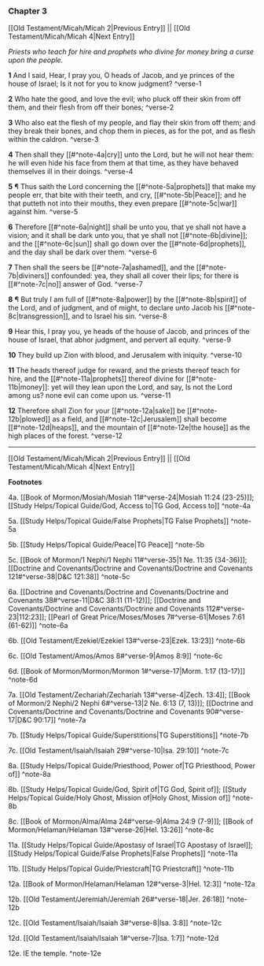 ### Chapter 3

[[Old Testament/Micah/Micah 2|Previous Entry]]  ||  [[Old Testament/Micah/Micah 4|Next Entry]]

*Priests who teach for hire and prophets who divine for money bring a curse upon the people.*

**1**  And I said, Hear, I pray you, O heads of Jacob, and ye princes of the house of Israel; Is it not for you to know judgment? ^verse-1

**2**  Who hate the good, and love the evil; who pluck off their skin from off them, and their flesh from off their bones; ^verse-2

**3**  Who also eat the flesh of my people, and flay their skin from off them; and they break their bones, and chop them in pieces, as for the pot, and as flesh within the caldron. ^verse-3

**4**  Then shall they [[#^note-4a|cry]] unto the Lord, but he will not hear them: he will even hide his face from them at that time, as they have behaved themselves ill in their doings. ^verse-4

**5**  ¶ Thus saith the Lord concerning the [[#^note-5a|prophets]] that make my people err, that bite with their teeth, and cry, [[#^note-5b|Peace]]; and he that putteth not into their mouths, they even prepare [[#^note-5c|war]] against him. ^verse-5

**6**  Therefore [[#^note-6a|night]] shall be unto you, that ye shall not have a vision; and it shall be dark unto you, that ye shall not [[#^note-6b|divine]]; and the [[#^note-6c|sun]] shall go down over the [[#^note-6d|prophets]], and the day shall be dark over them. ^verse-6

**7**  Then shall the seers be [[#^note-7a|ashamed]], and the [[#^note-7b|diviners]] confounded: yea, they shall all cover their lips; for there is [[#^note-7c|no]] answer of God. ^verse-7

**8**  ¶ But truly I am full of [[#^note-8a|power]] by the [[#^note-8b|spirit]] of the Lord, and of judgment, and of might, to declare unto Jacob his [[#^note-8c|transgression]], and to Israel his sin. ^verse-8

**9**  Hear this, I pray you, ye heads of the house of Jacob, and princes of the house of Israel, that abhor judgment, and pervert all equity. ^verse-9

**10**  They build up Zion with blood, and Jerusalem with iniquity. ^verse-10

**11**  The heads thereof judge for reward, and the priests thereof teach for hire, and the [[#^note-11a|prophets]] thereof divine for [[#^note-11b|money]]: yet will they lean upon the Lord, and say, Is not the Lord among us? none evil can come upon us. ^verse-11

**12**  Therefore shall Zion for your [[#^note-12a|sake]] be [[#^note-12b|plowed]] as a field, and [[#^note-12c|Jerusalem]] shall become [[#^note-12d|heaps]], and the mountain of [[#^note-12e|the house]] as the high places of the forest. ^verse-12


---
[[Old Testament/Micah/Micah 2|Previous Entry]]  ||  [[Old Testament/Micah/Micah 4|Next Entry]]


**Footnotes**


4a. [[Book of Mormon/Mosiah/Mosiah 11#^verse-24|Mosiah 11:24 (23-25)]]; [[Study Helps/Topical Guide/God, Access to|TG God, Access to]] ^note-4a

5a. [[Study Helps/Topical Guide/False Prophets|TG False Prophets]] ^note-5a

5b. [[Study Helps/Topical Guide/Peace|TG Peace]] ^note-5b

5c. [[Book of Mormon/1 Nephi/1 Nephi 11#^verse-35|1 Ne. 11:35 (34-36)]]; [[Doctrine and Covenants/Doctrine and Covenants/Doctrine and Covenants 121#^verse-38|D&C 121:38]] ^note-5c

6a. [[Doctrine and Covenants/Doctrine and Covenants/Doctrine and Covenants 38#^verse-11|D&C 38:11 (11-12)]]; [[Doctrine and Covenants/Doctrine and Covenants/Doctrine and Covenants 112#^verse-23|112:23]]; [[Pearl of Great Price/Moses/Moses 7#^verse-61|Moses 7:61 (61-62)]] ^note-6a

6b. [[Old Testament/Ezekiel/Ezekiel 13#^verse-23|Ezek. 13:23]] ^note-6b

6c. [[Old Testament/Amos/Amos 8#^verse-9|Amos 8:9]] ^note-6c

6d. [[Book of Mormon/Mormon/Mormon 1#^verse-17|Morm. 1:17 (13-17)]] ^note-6d

7a. [[Old Testament/Zechariah/Zechariah 13#^verse-4|Zech. 13:4]]; [[Book of Mormon/2 Nephi/2 Nephi 6#^verse-13|2 Ne. 6:13 (7, 13)]]; [[Doctrine and Covenants/Doctrine and Covenants/Doctrine and Covenants 90#^verse-17|D&C 90:17]] ^note-7a

7b. [[Study Helps/Topical Guide/Superstitions|TG Superstitions]] ^note-7b

7c. [[Old Testament/Isaiah/Isaiah 29#^verse-10|Isa. 29:10]] ^note-7c

8a. [[Study Helps/Topical Guide/Priesthood, Power of|TG Priesthood, Power of]] ^note-8a

8b. [[Study Helps/Topical Guide/God, Spirit of|TG God, Spirit of]]; [[Study Helps/Topical Guide/Holy Ghost, Mission of|Holy Ghost, Mission of]] ^note-8b

8c. [[Book of Mormon/Alma/Alma 24#^verse-9|Alma 24:9 (7-9)]]; [[Book of Mormon/Helaman/Helaman 13#^verse-26|Hel. 13:26]] ^note-8c

11a. [[Study Helps/Topical Guide/Apostasy of Israel|TG Apostasy of Israel]]; [[Study Helps/Topical Guide/False Prophets|False Prophets]] ^note-11a

11b. [[Study Helps/Topical Guide/Priestcraft|TG Priestcraft]] ^note-11b

12a. [[Book of Mormon/Helaman/Helaman 12#^verse-3|Hel. 12:3]] ^note-12a

12b. [[Old Testament/Jeremiah/Jeremiah 26#^verse-18|Jer. 26:18]] ^note-12b

12c. [[Old Testament/Isaiah/Isaiah 3#^verse-8|Isa. 3:8]] ^note-12c

12d. [[Old Testament/Isaiah/Isaiah 1#^verse-7|Isa. 1:7]] ^note-12d

12e. IE the temple. ^note-12e